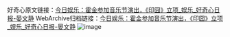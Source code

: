好奇心原文链接：[今日娱乐：霍金参加音乐节演出，《印囧》立项_娱乐_好奇心日报-晏文静](https://www.qdaily.com/articles/9615.html)
WebArchive归档链接：[今日娱乐：霍金参加音乐节演出，《印囧》立项_娱乐_好奇心日报-晏文静](http://web.archive.org/web/20190623154628/https://www.qdaily.com/articles/9615.html)
![image](http://ww3.sinaimg.cn/large/007d5XDply1g3vfy4dffjj30u03tykjl)